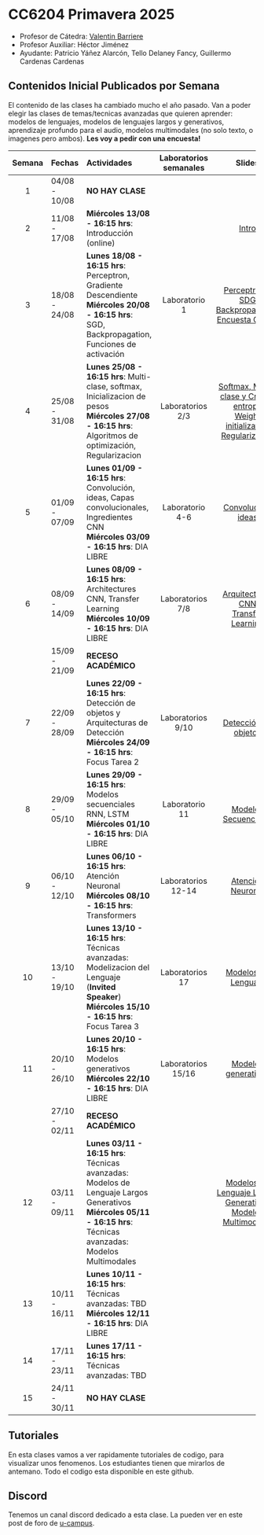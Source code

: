 # CC6204 Primavera 2025

* Profesor de Cátedra:  [Valentin Barriere](https://valbarriere.github.io)
* Profesor Auxiliar: Héctor Jiménez
* Ayudante: Patricio Yáñez Alarcón, Tello Delaney Fancy, Guillermo Cardenas Cardenas 

## Contenidos Inicial Publicados por Semana

El contenido de las clases ha cambiado mucho el año pasado. Van a poder elegir las clases de temas/tecnicas avanzadas que quieren aprender: modelos de lenguajes, modelos de lenguajes largos y generativos, aprendizaje profundo para el audio, modelos multimodales (no solo texto, o imagenes pero ambos). **Les voy a pedir con una encuesta!** 

| Semana | Fechas        | Actividades                                                                 | Laboratorios semanales     | Slides | Trabajo graduado             |
|:------:|:--------------|:----------------------------------------------------------------------------|:--------------------------:|:------:|:----------------------------:|
|   1    | 04/08 - 10/08 | **NO HAY CLASE**                                                            |                            |        |                              |
|   2    | 11/08 - 17/08 | **Miércoles 13/08 - 16:15 hrs**: Introducción (online)                              |                            | [Intro](./Slides/1_Introduction.pdf) |                              |
|   3    | 18/08 - 24/08 | **Lunes 18/08 - 16:15 hrs**: Perceptron, Gradiente Descendiente <br/> **Miércoles 20/08 - 16:15 hrs**: SGD, Backpropagation, Funciones de activación |            Laboratorio 1                | [Perceptron y SDG](./Slides/2_Perceptron_GD.pdf) <br/> [Backpropagation](./Slides/3_Backpropagation.pdf) <br/> [Encuesta Clases](./Slides/1.1_Encuesta.pdf) |                              |
|   4    | 25/08 - 31/08 | **Lunes 25/08 - 16:15 hrs**: Multi-clase, softmax, Inicializacion de pesos  <br/> **Miércoles 27/08 - 16:15 hrs**: Algoritmos de optimización, Regularizacion | Laboratorios 2/3           | [Softmax, Multi-clase y Cross-entropy](./Slides/4_Softmax_CEL.pdf) </br> [Weight initialization](./Slides/5_Initialization_optimization.pdf) </br> [Regularization](./Slides/6_Regularization.pdf) | 26/08 T_1 Enunciado           |
|   5    | 01/09 - 07/09 | **Lunes 01/09 - 16:15 hrs**: Convolución, ideas, Capas convolucionales, Ingredientes CNN <br/> **Miércoles 03/09 - 16:15 hrs**: DIA LIBRE| Laboratorio 4-6              |   [Convolución, ideas](./Slides/78_CNN.pdf)  |                              |
|   6    | 08/09 - 14/09 | **Lunes 08/09 - 16:15 hrs**: Architectures CNN, Transfer Learning <br/> **Miércoles 10/09 - 16:15 hrs**: DIA LIBRE | Laboratorios 7/8              | <br/>  [Arquitecturas CNN](./Slides/9_CNN_Architectures.pdf) </br> [Transfer Learning](./Slides/10_TransferLearning.pdf) | 09/09 T_1 Entrega <br> 11/09 T_2 Enunciado |
|        | 15/09 - 21/09 | **RECESO ACADÉMICO**                                                        |                            |        |                              |
|   7    | 22/09 - 28/09 | **Lunes 22/09 - 16:15 hrs**: Detección de objetos y Arquitecturas de Detección <br/> **Miércoles 24/09 - 16:15 hrs**: Focus Tarea 2 | Laboratorios 9/10           | <br/> [Detección de objetos](./Slides/11_ComputerVision.pdf) |             |
|   8    | 29/09 - 05/10 | **Lunes 29/09 - 16:15 hrs**: Modelos secuenciales RNN, LSTM  <br/> **Miércoles 01/10 - 16:15 hrs**: DIA LIBRE|    Laboratorio 11     |  <br/> [Modelos Secuenciales](./Slides/12_SequenceModels.pdf)  | 30/09 T_2 Entrega          |
|   9    | 06/10 - 12/10 | **Lunes 06/10 - 16:15 hrs**: Atención Neuronal  <br/> **Miércoles 08/10 - 16:15 hrs**: Transformers |     Laboratorios 12-14   | [Atención Neuronal](./Slides/13_NeuralMachineTranslation_Attention.pdf) |      09/10 T_3 Enunciado           |
|   10   | 13/10 - 19/10 | **Lunes 13/10 - 16:15 hrs**: Técnicas avanzadas: Modelizacion del Lenguaje (**Invited Speaker**) <br/> **Miércoles 15/10 - 16:15 hrs**: Focus Tarea 3 |      Laboratorios 17        | [Modelos de Lenguaje](./Slides/N_introduccion_nlp.pdf)  |        |
|   11   | 20/10 - 26/10 | **Lunes 20/10 - 16:15 hrs**: Modelos generativos <br/> **Miércoles 22/10 - 16:15 hrs**: DIA LIBRE |     Laboratorios 15/16    |       [Modelos generativos](./Slides/15_GenerativeModels.pdf)                     |                23/10 T_3 Entrega  24/10 T_4 Enunciado                   |
|        | 27/10 - 02/11 | **RECESO ACADÉMICO**                                                        |                            |        |                              |
|   12   | 03/11 - 09/11 | **Lunes 03/11 - 16:15 hrs**: Técnicas avanzadas: Modelos de Lenguaje Largos Generativos  <br/> **Miércoles 05/11 - 16:15 hrs**: Técnicas avanzadas: Modelos Multimodales <br>  |      | [Modelos de Lenguaje Largos Generativos](./Slides/N_Generative_LLMs.pdf) <br/> [Modelos Multimodales](./Slides/N_Multimodal_Models.pdf)  |  <br/>  |
|   13   | 10/11 - 16/11 | **Lunes 10/11 - 16:15 hrs**: Técnicas avanzadas: TBD  <br/> **Miércoles 12/11 - 16:15 hrs**: DIA LIBRE |                            |  |                              13/11 T_4 Entrega |
|   14   | 17/11 - 23/11 | **Lunes 17/11 - 16:15 hrs**:  Técnicas avanzadas: TBD                       |                            |        |      19/11 T_Bonus Enunciado        |
|     15   | 24/11 - 30/11 | **NO HAY CLASE**                                         |                            |        |                 26/11 T_Bonus Entrega             |


## Tutoriales

En esta clases vamos a ver rapidamente tutoriales de codigo, para visualizar unos fenomenos. Los estudiantes tienen que mirarlos de antemano. Todo el codigo esta disponible en este github. 


## Discord 

Tenemos un canal discord dedicado a esta clase. La pueden ver en este post de foro de [u-campus](https://www.u-cursos.cl/ingenieria/2025/2/CC6204/1/foro/).  